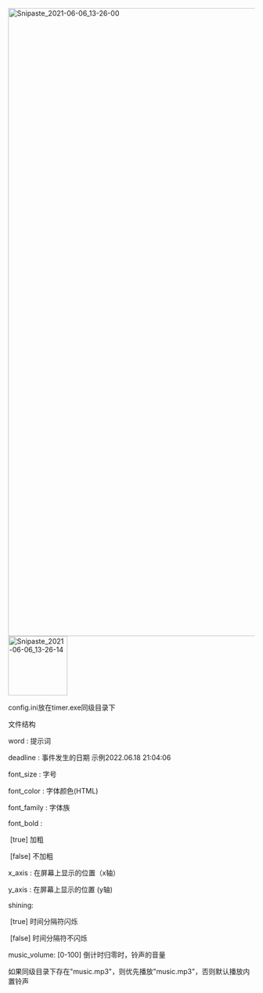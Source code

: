 <img width="1280" alt="Snipaste_2021-06-06_13-26-00" src="https://user-images.githubusercontent.com/45707573/120913610-d25dfb00-c6ca-11eb-9e1a-80e1dfd01337.png">
<img width="121" alt="Snipaste_2021-06-06_13-26-14" src="https://user-images.githubusercontent.com/45707573/120913613-d5f18200-c6ca-11eb-8493-f8baec69164f.png">

config.ini放在timer.exe同级目录下

文件结构

word : 提示词

deadline : 事件发生的日期 示例2022.06.18 21:04:06

font_size : 字号

font_color : 字体颜色(HTML)

font_family : 字体族

font_bold : 

​	[true] 加粗 

​	[false] 不加粗

x_axis : 在屏幕上显示的位置（x轴）

y_axis : 在屏幕上显示的位置  (y轴)

shining:

​	[true] 时间分隔符闪烁

​	[false] 时间分隔符不闪烁

music_volume: [0-100] 倒计时归零时，铃声的音量

如果同级目录下存在"music.mp3"，则优先播放"music.mp3"，否则默认播放内置铃声

